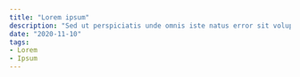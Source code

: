 ```yaml
---
title: "Lorem ipsum"
description: "Sed ut perspiciatis unde omnis iste natus error sit voluptatem"
date: "2020-11-10"
tags:
- Lorem
- Ipsum
---
```


